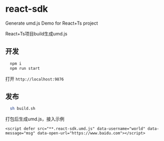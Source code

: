 # react-sdk

Generate umd.js Demo for React+Ts project

React+Ts项目build生成umd.js


## 开发

```bash
  npm i
  npm run start
```

打开 `http://localhost:9876`


## 发布

```bash
  sh build.sh
```

打包后生成umd.js，接入示例

```
<script defer src="**.react-sdk.umd.js" data-username="world" data-message="msg" data-open-url="https://www.baidu.com"></script>
```